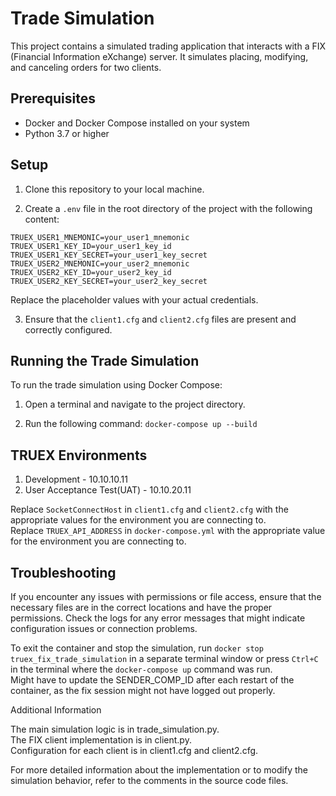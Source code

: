 # Trade Simulation
This project contains a simulated trading application that interacts with a FIX (Financial Information eXchange) server. It simulates placing, modifying, and canceling orders for two clients.

## Prerequisites
- Docker and Docker Compose installed on your system
- Python 3.7 or higher

## Setup
1. Clone this repository to your local machine.

2. Create a `.env` file in the root directory of the project with the following content:

```
TRUEX_USER1_MNEMONIC=your_user1_mnemonic
TRUEX_USER1_KEY_ID=your_user1_key_id
TRUEX_USER1_KEY_SECRET=your_user1_key_secret
TRUEX_USER2_MNEMONIC=your_user2_mnemonic
TRUEX_USER2_KEY_ID=your_user2_key_id
TRUEX_USER2_KEY_SECRET=your_user2_key_secret
```

Replace the placeholder values with your actual credentials.

3. Ensure that the `client1.cfg` and `client2.cfg` files are present and correctly configured.

## Running the Trade Simulation
To run the trade simulation using Docker Compose:

1. Open a terminal and navigate to the project directory.

2. Run the following command: `docker-compose up --build`


## TRUEX Environments
1. Development - 10.10.10.11
2. User Acceptance Test(UAT) - 10.10.20.11

Replace `SocketConnectHost` in `client1.cfg` and `client2.cfg` with the appropriate values for the environment you are connecting to.<br>
Replace `TRUEX_API_ADDRESS` in `docker-compose.yml` with the appropriate value for the environment you are connecting to.

## Troubleshooting

If you encounter any issues with permissions or file access, ensure that the necessary files are in the correct locations and have the proper permissions.
Check the logs for any error messages that might indicate configuration issues or connection problems.

To exit the container and stop the simulation, run `docker stop truex_fix_trade_simulation` in a separate terminal window or press `Ctrl+C` in the terminal where the `docker-compose up` command was run. <br>
Might have to update the SENDER_COMP_ID after each restart of the container, as the fix session might not have logged out properly.

Additional Information

The main simulation logic is in trade_simulation.py. <br>
The FIX client implementation is in client.py. <br>
Configuration for each client is in client1.cfg and client2.cfg. <br>

For more detailed information about the implementation or to modify the simulation behavior, refer to the comments in the source code files.
